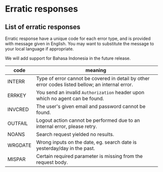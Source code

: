 # Erratic responses

## List of erratic responses

Erratic response have a unique code for each error type, and is provided with
message given in English. You may want to substitute the message
to your local language if appropriate.

We will add support for Bahasa Indonesia in the future release.

code | meaning
---- | -------
INTERR | Type of error cannot be covered in detail by other error codes listed bellow; an internal error.
ERRKEY | You send an invalid `Authorization` header upon which no agent can be found.
INVCRED | The user's given email and password cannot be found.
OUTFAIL | Logout action cannot be performed due to an internal error, please retry.
NOANS | Search request yielded no results.
WRGDATE | Wrong inputs on the date, eg. search date is yesterday/day in the past.
MISPAR | Certain required parameter is missing from the request body.
